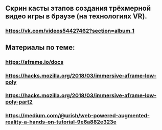 ## Скрин касты этапов создания трёхмерной видео игры в браузе (на технологиях VR).
### https://vk.com/videos54427462?section=album_1

## Материалы по теме:
### https://aframe.io/docs
### https://hacks.mozilla.org/2018/03/immersive-aframe-low-poly
### https://hacks.mozilla.org/2018/03/immersive-aframe-low-poly-part2
### https://medium.com/@urish/web-powered-augmented-reality-a-hands-on-tutorial-9e6a882e323e
